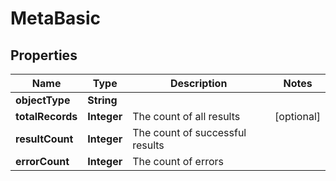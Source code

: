 

# MetaBasic


## Properties

Name | Type | Description | Notes
------------ | ------------- | ------------- | -------------
**objectType** | **String** |  | 
**totalRecords** | **Integer** | The count of all results |  [optional]
**resultCount** | **Integer** | The count of successful results | 
**errorCount** | **Integer** | The count of errors | 



